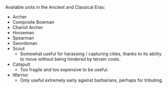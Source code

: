 Available units in the Ancient and Classical Eras:


 - Archer
 - Composite Bowman
 - Chariot Archer
 - Horseman
 - Spearman
 - Swordsman
 - Scout
	 - Somewhat useful for harassing / capturing cities, thanks to its ability to move without being hindered by terrain costs.
 - Catapult
	 - Too fragile and too expensive to be useful.
 - Warrior
	 - Only useful extremely early against barbarians, perhaps for tributing.

